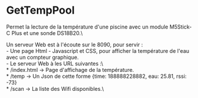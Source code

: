 # GetTempPool

Permet la lecture de la température d'une piscine avec un module M5Stick-C Plus et une sonde DS18B20.\

Un serveur Web est à l'écoute sur le 8090, pour servir :\
    - Une page Html - Javascript et CSS, pour afficher la température de l'eau avec un compteur graphique.\
    - Le serveur Web à les URL suivantes :\             
        * /index.html -> Page d'affichage de la température.\
        * /temp -> Un Json de cette forme {time: 188888228882, eau: 25.81, rssi: -73}\
        * /scan -> La liste des Wifi disponibles.\
